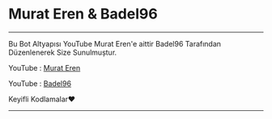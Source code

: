 


# Murat Eren & Badel96



--------------------------------------


Bu Bot Altyapısı YouTube Murat Eren'e aittir Badel96 Tarafından Düzenlenerek Size Sunulmuștur.




YouTube : [Murat Eren](https://youtube.com/c/MuratErenn)

YouTube : [Badel96](https://youtube.com/channel/UC4DToou1V0O1zB57z440P0w)

Keyifli Kodlamalar❤

--------------------------------------

